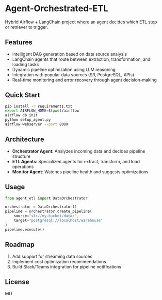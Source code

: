 # Agent-Orchestrated-ETL

Hybrid Airflow + LangChain project where an agent decides which ETL step or retriever to trigger.

## Features
- Intelligent DAG generation based on data source analysis
- LangChain agents that route between extraction, transformation, and loading tasks
- Dynamic pipeline optimization using LLM reasoning
- Integration with popular data sources (S3, PostgreSQL, APIs)
- Real-time monitoring and error recovery through agent decision-making

## Quick Start
```bash
pip install -r requirements.txt
export AIRFLOW_HOME=$(pwd)/airflow
airflow db init
python setup_agent.py
airflow webserver --port 8080
```

## Architecture
- **Orchestrator Agent**: Analyzes incoming data and decides pipeline structure
- **ETL Agents**: Specialized agents for extract, transform, and load operations
- **Monitor Agent**: Watches pipeline health and suggests optimizations

## Usage
```python
from agent_etl import DataOrchestrator

orchestrator = DataOrchestrator()
pipeline = orchestrator.create_pipeline(
    source="s3://my-bucket/data/",
    target="postgresql://localhost/warehouse"
)
pipeline.execute()
```

## Roadmap
1. Add support for streaming data sources
2. Implement cost optimization recommendations
3. Build Slack/Teams integration for pipeline notifications

## License
MIT
